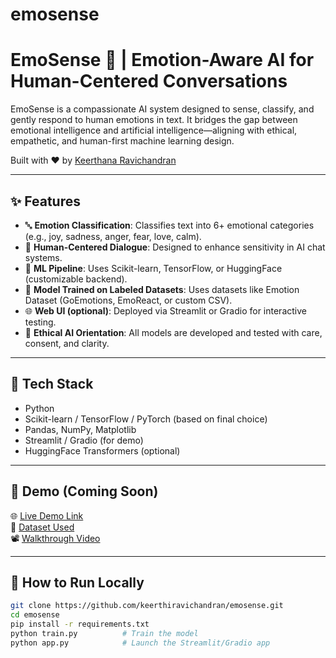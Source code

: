 # emosense
# EmoSense 🌿 | Emotion-Aware AI for Human-Centered Conversations

EmoSense is a compassionate AI system designed to sense, classify, and gently respond to human emotions in text. It bridges the gap between emotional intelligence and artificial intelligence—aligning with ethical, empathetic, and human-first machine learning design.

Built with ❤️ by [Keerthana Ravichandran](https://www.linkedin.com/in/keerthi-chandran-891408100/)

---

## ✨ Features

- 🔤 **Emotion Classification**: Classifies text into 6+ emotional categories (e.g., joy, sadness, anger, fear, love, calm).
- 💬 **Human-Centered Dialogue**: Designed to enhance sensitivity in AI chat systems.
- 🤖 **ML Pipeline**: Uses Scikit-learn, TensorFlow, or HuggingFace (customizable backend).
- 🧠 **Model Trained on Labeled Datasets**: Uses datasets like Emotion Dataset (GoEmotions, EmoReact, or custom CSV).
- 🌐 **Web UI (optional)**: Deployed via Streamlit or Gradio for interactive testing.
- 🌱 **Ethical AI Orientation**: All models are developed and tested with care, consent, and clarity.

---

## 🧰 Tech Stack

- Python
- Scikit-learn / TensorFlow / PyTorch (based on final choice)
- Pandas, NumPy, Matplotlib
- Streamlit / Gradio (for demo)
- HuggingFace Transformers (optional)

---

## 🔮 Demo (Coming Soon)

🌐 [Live Demo Link](https://your-emosense-demo-link.com)  
📁 [Dataset Used](https://link-to-dataset.com)  
📽️ [Walkthrough Video](https://youtu.be/your-demo-video)

---

## 🚀 How to Run Locally

```bash
git clone https://github.com/keerthiravichandran/emosense.git
cd emosense
pip install -r requirements.txt
python train.py          # Train the model
python app.py            # Launch the Streamlit/Gradio app
